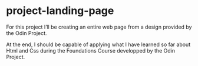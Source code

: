 # project-landing-page
For this project I’ll be creating an entire web page from a design provided by the Odin Project.

At the end, I should be capable of applying what I have learned so far about Html and Css during the Foundations Course developped by the Odin Project.

